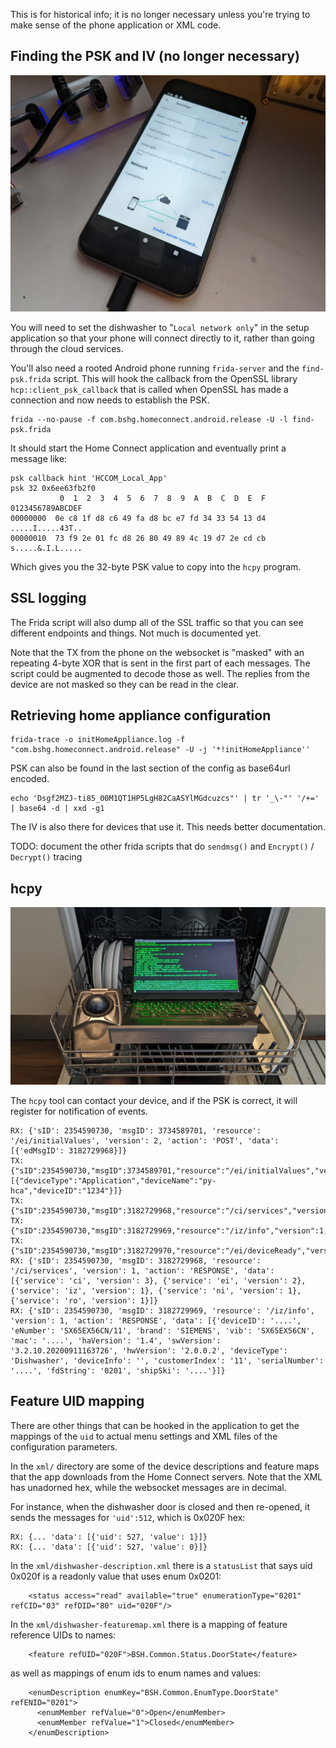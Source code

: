 This is for historical info; it is no longer necessary
unless you're trying to make sense of the phone application
or XML code.

## Finding the PSK and IV (no longer necessary)

![application setup screen](images/network-setup.jpg)

You will need to set the dishwasher to "`Local network only`"
in the setup application so that your phone will connect
directly to it, rather than going through the cloud services.

You'll also need a rooted Android phone running `frida-server`
and the `find-psk.frida` script.  This will hook the callback
from the OpenSSL library `hcp::client_psk_callback` that is called
when OpenSSL has made a connection and now needs to establish
the PSK.

```
frida --no-pause -f com.bshg.homeconnect.android.release -U -l find-psk.frida
```

It should start the Home Connect application and eventually
print a message like:

```
psk callback hint 'HCCOM_Local_App'
psk 32 0x6ee63fb2f0
           0  1  2  3  4  5  6  7  8  9  A  B  C  D  E  F  0123456789ABCDEF
00000000  0e c8 1f d8 c6 49 fa d8 bc e7 fd 34 33 54 13 d4  .....I.....43T..
00000010  73 f9 2e 01 fc d8 26 80 49 89 4c 19 d7 2e cd cb  s.....&.I.L.....
```

Which gives you the 32-byte PSK value to copy into the `hcpy` program.

## SSL logging

The Frida script will also dump all of the SSL traffic so that you can
see different endpoints and things.  Not much is documented yet.

Note that the TX from the phone on the websocket is "masked" with an
repeating 4-byte XOR that is sent in the first part of each messages.
The script could be augmented to decode those as well.
The replies from the device are not masked so they can be read in the clear.

## Retrieving home appliance configuration

```
frida-trace -o initHomeAppliance.log -f "com.bshg.homeconnect.android.release" -U -j '*!initHomeAppliance''
```

PSK can also be found in the last section of the config as base64url encoded.

```
echo 'Dsgf2MZJ-ti85_00M1QT1HP5LgH82CaASYlMGdcuzcs"' | tr '_\-"' '/+=' | base64 -d | xxd -g1
```

The IV is also there for devices that use it.  This needs better documentation.

TODO: document the other frida scripts that do `sendmsg()` and `Encrypt()` / `Decrypt()` tracing



## hcpy

![laptop in a dishwasher](images/laptop.jpg)

The `hcpy` tool can contact your device, and if the PSK is correct, it will
register for notification of events.

```
RX: {'sID': 2354590730, 'msgID': 3734589701, 'resource': '/ei/initialValues', 'version': 2, 'action': 'POST', 'data': [{'edMsgID': 3182729968}]}
TX: {"sID":2354590730,"msgID":3734589701,"resource":"/ei/initialValues","version":2,"action":"RESPONSE","data":[{"deviceType":"Application","deviceName":"py-hca","deviceID":"1234"}]}
TX: {"sID":2354590730,"msgID":3182729968,"resource":"/ci/services","version":1,"action":"GET"}
TX: {"sID":2354590730,"msgID":3182729969,"resource":"/iz/info","version":1,"action":"GET"}
TX: {"sID":2354590730,"msgID":3182729970,"resource":"/ei/deviceReady","version":2,"action":"NOTIFY"}
RX: {'sID': 2354590730, 'msgID': 3182729968, 'resource': '/ci/services', 'version': 1, 'action': 'RESPONSE', 'data': [{'service': 'ci', 'version': 3}, {'service': 'ei', 'version': 2}, {'service': 'iz', 'version': 1}, {'service': 'ni', 'version': 1}, {'service': 'ro', 'version': 1}]}
RX: {'sID': 2354590730, 'msgID': 3182729969, 'resource': '/iz/info', 'version': 1, 'action': 'RESPONSE', 'data': [{'deviceID': '....', 'eNumber': 'SX65EX56CN/11', 'brand': 'SIEMENS', 'vib': 'SX65EX56CN', 'mac': '....', 'haVersion': '1.4', 'swVersion': '3.2.10.20200911163726', 'hwVersion': '2.0.0.2', 'deviceType': 'Dishwasher', 'deviceInfo': '', 'customerIndex': '11', 'serialNumber': '....', 'fdString': '0201', 'shipSki': '....'}]}
```

## Feature UID mapping

There are other things that can be hooked in the application
to get the mappings of the `uid` to actual menu settings and
XML files of the configuration parameters.

In the `xml/` directory are some of the device descriptions
and feature maps that the app downloads from the Home Connect
servers.  Note that the XML has unadorned hex, while the
websocket messages are in decimal.

For instance, when the dishwasher door is closed and then
re-opened, it sends the messages for `'uid':512`, which is 0x020F hex:

```
RX: {... 'data': [{'uid': 527, 'value': 1}]}
RX: {... 'data': [{'uid': 527, 'value': 0}]}
```

In the `xml/dishwasher-description.xml` there is a `statusList`
that says uid 0x020f is a readonly value that uses enum 0x0201:

```
    <status access="read" available="true" enumerationType="0201" refCID="03" refDID="80" uid="020F"/>
```

In the `xml/dishwasher-featuremap.xml` there is a mapping of feature
reference UIDs to names:

```
    <feature refUID="020F">BSH.Common.Status.DoorState</feature>
```

as well as mappings of enum ids to enum names and values:

```
    <enumDescription enumKey="BSH.Common.EnumType.DoorState" refENID="0201">
      <enumMember refValue="0">Open</enumMember>
      <enumMember refValue="1">Closed</enumMember>
    </enumDescription>
```


